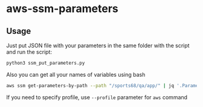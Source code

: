 # aws-ssm-parameters

## Usage
Just put JSON file with your parameters in the same folder with the script and run the script:
```python
python3 ssm_put_parameters.py
```
Also you can get all your names of variables using bash
```bash
aws ssm get-parameters-by-path --path "/sports68/qa/app/" | jq '.Parameters | [.[] | {name: .Name, value:.Value}]'
```
If you need to specify profile, use `--profile` parameter for `aws` command
